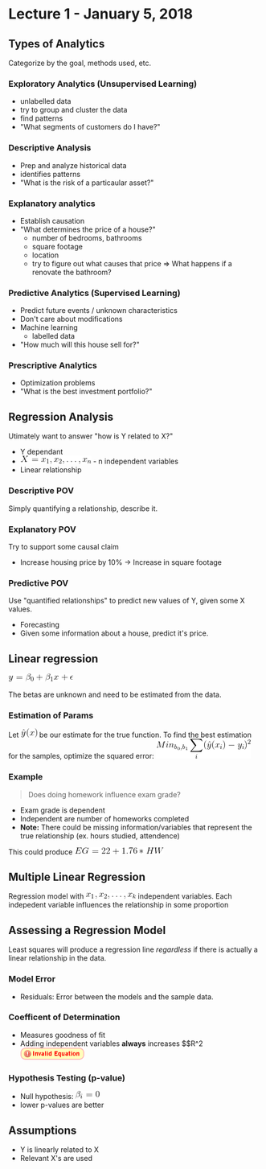 # Lecture 1 - January 5, 2018

## Types of Analytics
Categorize by the goal, methods used, etc.

### Exploratory Analytics (Unsupervised Learning)
- unlabelled data
- try to group and cluster the data
- find patterns
- "What segments of customers do I have?"

### Descriptive Analysis
- Prep and analyze historical data
- identifies patterns
- "What is the risk of a particaular asset?"

### Explanatory analytics
- Establish causation
- "What determines the price of a house?"
  - number of bedrooms, bathrooms
  - square footage
  - location
  - try to figure out what causes that price => What happens if a renovate the bathroom?

### Predictive Analytics (Supervised Learning)
- Predict future events / unknown characteristics
- Don't care about modifications
- Machine learning
  - labelled data
- "How much will this house sell for?"

### Prescriptive Analytics
- Optimization problems
- "What is the best investment portfolio?"

## Regression Analysis

Utimately want to answer "how is Y related to X?"
- Y dependant
- ![latex-56fad552-017d-4f55-8298-c4ba80d38d0b](data/lecture1/latex-56fad552-017d-4f55-8298-c4ba80d38d0b.png) - n independent variables
- Linear relationship

### Descriptive POV
Simply quantifying a relationship, describe it.

### Explanatory POV
Try to support some causal claim
- Increase housing price by 10% -> Increase in square footage

### Predictive POV
Use "quantified relationships" to predict new values of Y, given some X values.
- Forecasting
- Given some information about a house, predict it's price.

## Linear regression
![latex-6dc83aab-a4f2-4bec-b00b-aac097012a39](data/lecture1/latex-6dc83aab-a4f2-4bec-b00b-aac097012a39.png)

The betas are unknown and need to be estimated from the data.

### Estimation of Params
Let ![latex-ce2f804f-983e-4a7f-95c8-9924e2c0b044](data/lecture1/latex-ce2f804f-983e-4a7f-95c8-9924e2c0b044.png) be our estimate for the true function.
To find the best estimation for the samples, optimize the squared error: ![latex-ca59ebe5-5a5c-4ea8-804c-13e1a3d09dc8](data/lecture1/latex-ca59ebe5-5a5c-4ea8-804c-13e1a3d09dc8.png)

### Example

> Does doing homework influence exam grade?

- Exam grade is dependent
- Independent are number of homeworks completed
- **Note:** There could be missing information/variables that represent the true relationship (ex. hours studied, attendence)

This could produce ![latex-9be97ff0-c291-446c-9e76-029223c14dc2](data/lecture1/latex-9be97ff0-c291-446c-9e76-029223c14dc2.png)

## Multiple Linear Regression
Regression model with ![latex-e998a42e-9a38-449d-a1c1-5a47575c2077](data/lecture1/latex-e998a42e-9a38-449d-a1c1-5a47575c2077.png) independent variables. Each indepedent variable influences the relationship in some proportion

## Assessing a Regression Model
Least squares will produce a regression line *regardless* if there is actually a linear relationship in the data.

### Model Error
- Residuals: Error between the models and the sample data.

### Coefficent of Determination
- Measures goodness of fit
- Adding independent variables **always** increases $$R^2![latex-e19eb431-b118-4356-a869-8da49fc01623](data/lecture1/latex-e19eb431-b118-4356-a869-8da49fc01623.png)

### Hypothesis Testing (p-value)
- Null hypothesis: ![latex-05f27a7a-8ead-4594-a3e1-d16111733b47](data/lecture1/latex-05f27a7a-8ead-4594-a3e1-d16111733b47.png)
- lower p-values are better

## Assumptions
- Y is linearly related to X
- Relevant X's are used

